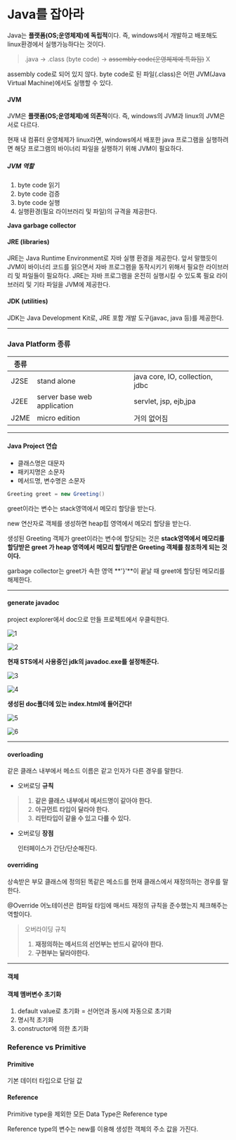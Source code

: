 # Java를 잡아라

Java는 **플랫폼(OS;운영체제)에 독립적**이다. 즉, windows에서 개발하고 배포해도 linux환경에서 실행가능하다는 것이다.

> .java → .class (byte code) → ~~assembly code(운영체제에 특화됨)~~ X

assembly code로 되어 있지 않다. byte code로 된 파일(.class)은 어떤 JVM(Java Virtual Machine)에서도 실행할 수 있다. 

#### JVM

JVM은 **플랫폼(OS;운영체제)에 의존적**이다. 즉, windows의 JVM과 linux의 JVM은 서로 다르다. 

현재 내 컴퓨터 운영체제가 linux라면, windows에서 배포한 java 프로그램을 실행하려면 해당 프로그램의 바이너리 파일을 실행하기 위해 JVM이 필요하다.

##### JVM 역할

1. byte code 읽기
2. byte code 검증
3. byte code 실행
4. 실행환경(필요 라이브러리 및 파일)의 규격을 제공한다.

**Java garbage collector**



#### JRE (libraries)

JRE는  Java Runtime Environment로 자바 실행 환경을 제공한다. 앞서 말했듯이 JVM이 바이너리 코드를 읽으면서 자바 프로그램을 동작시키기 위해서 필요한 라이브러리 및 파일들이 필요하다. JRE는 자바 프로그램을 온전히 실행시킬 수 있도록 필요 라이브러리 및 기타 파일을 JVM에 제공한다.

#### JDK (utilities)

JDK는 Java Development Kit로, JRE 포함 개발 도구(javac, java 등)를 제공한다.

---

### Java Platform 종류

| 종류 |                             |                                 |
| ---- | --------------------------- | ------------------------------- |
| J2SE | stand alone                 | java core, IO, collection, jdbc |
| J2EE | server base web application | servlet, jsp, ejb,jpa           |
| J2ME | micro edition               | 거의 없어짐                     |



---

#### Java Project 연습

* 클래스명은 대문자
* 패키지명은 소문자
* 메서드명, 변수명은 소문자

``` java
Greeting greet = new Greeting()
```

greet이라는 변수는 stack영역에서 메모리 할당을 받는다.

new 연산자로 객체를 생성하면 heap힙 영역에서 메모리 할당을 받는다.

생성된 Greeting 객체가 greet이라는 변수에 할당되는 것은 **stack영역에서 메모리를 할당받은 greet 가 heap 영역에서 메모리 할당받은 Greeting 객체를 참조하게 되는 것이다.** 

garbage collector는 greet가 속한 영역 **'}'**이 끝날 때 greet에 할당된 메모리를 해제한다.



---

#### generate javadoc

project explorer에서 doc으로 만들 프로젝트에서 우클릭한다.

![1](../images/javadoc/1.png)

![2](../images/javadoc/2.png)



**현재 STS에서 사용중인 jdk의 javadoc.exe를 설정해준다.**

![3](../images/javadoc/3.png)



![4](../images/javadoc/4.png)



**생성된 doc폴더에 있는 index.html에 들어간다!**

![5](../images/javadoc/5.png)

![6](../images/javadoc/6.png)







---

#### overloading

같은 클래스 내부에서 메소드 이름은 같고 인자가 다른 경우를 말한다.

* 오버로딩 **규칙**

> 1. **같은 클래스 내부에서 메서드명이 같아야 한다.**
> 2. **아규먼트 타입이 달라야 한다.**
> 3. **리턴타입이 같을 수 있고 다를 수 있다.**

* 오버로딩 **장점**

  인터페이스가 간단/단순해진다.

#### overriding

상속받은 부모 클래스에 정의된 똑같은 메소드를 현재 클래스에서 재정의하는 경우를 말한다.

@Override 어노테이션은 컴파일 타임에 매서드 재정의 규칙을 준수했는지 체크해주는 역할이다.

> 오버라이딩 규칙
>
> 1.  **재정의하는  메서드의 선언부는 반드시 같아야 한다.**
> 2.  **구현부는 달라야한다.**



----

#### 객체

#### 객체 멤버변수 초기화

1. default value로 초기화 = 선어언과 동시에 자동으로 초기화
2. 명시적 초기화
3. constructor에 의한 초기화



### Reference vs Primitive

#### Primitive

기본 데이터 타입으로 단일 값

#### Reference

Primitive type을 제외한 모든 Data Type은 Reference type

Reference type의 변수는 new를 이용해 생성한 객체의 주소 값을 가진다.